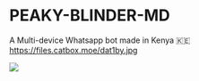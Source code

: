# PEAKY-BLINDER-MD
A Multi-device Whatsapp bot made in Kenya 🇰🇪 
https://files.catbox.moe/dat1by.jpg

<a><img src='https://files.catbox.moe/2prjby.jpg'/></a>
